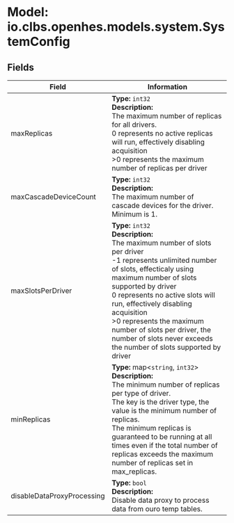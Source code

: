 # Model: io.clbs.openhes.models.system.SystemConfig

## Fields

| Field | Information |
| --- | --- |
| maxReplicas | <b>Type:</b> `int32`<br><b>Description:</b><br>The maximum number of replicas for all drivers.<br>    0 represents no active replicas will run, effectively disabling acquisition<br>   >0 represents the maximum number of replicas per driver |
| maxCascadeDeviceCount | <b>Type:</b> `int32`<br><b>Description:</b><br>The maximum number of cascade devices for the driver. Minimum is 1. |
| maxSlotsPerDriver | <b>Type:</b> `int32`<br><b>Description:</b><br>The maximum number of slots per driver<br>   -1 represents unlimited number of slots, effecticaly using maximum number of slots supported by driver<br>    0 represents no active slots will run, effectively disabling acquisition<br>   >0 represents the maximum number of slots per driver, the number of slots never exceeds the number of slots supported by driver |
| minReplicas | <b>Type:</b> map<`string`, `int32`><br><b>Description:</b><br>The minimum number of replicas per type of driver.<br> The key is the driver type, the value is the minimum number of replicas.<br> The minimum replicas is guaranteed to be running at all times even if the total number of replicas exceeds the maximum number of replicas set in max_replicas. |
| disableDataProxyProcessing | <b>Type:</b> `bool`<br><b>Description:</b><br>Disable data proxy to process data from ouro temp tables. |

